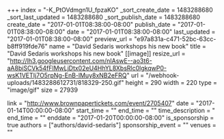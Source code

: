 +++
index = "-K_PtOVdmgn1U_fpzaKO"
_sort_create_date = 1483288680
_sort_last_updated = 1483288680
_sort_publish_date = 1483288680
create_date = "2017-01-01T08:38:00-08:00"
publish_date = "2017-01-01T08:38:00-08:00"
date = "2017-01-01T08:38:00-08:00"
last_updated = "2017-01-01T08:38:00-08:00"
preview_url = "e97a831a-c471-52bc-63cc-b8ff919fde76"
name = "David Sedaris workshops his new book"
title = "David Sedaris workshops his new book"
[[image]]
resize_url = "http://lh3.googleusercontent.com/nIAswE--ao3t6-aA8biSCVk54fFlMwLjDtx02eU4HhYL8XbsRlc0lgkqwP0-wsK1VETIj7O5rpNg-EnB-lMuy8xNB2eFRQ"
url = "/webhook-uploads/1483288612731/818329-250.gif"
height = 290
width = 220
type = "image/gif"
size = 27939

link = "http://www.brownpapertickets.com/event/2705407"
date = "2017-01-14T00:00:00-08:00"
start_time = ""
end_time = ""
time_description = "
end_time = ""
enddate = "2017-01-20T00:00:00-08:00"
is_sponsorship = true
authors = ["authors/david-sedaris"]
sponsorship_event = ""
venues = ""
